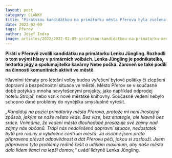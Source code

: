 ```yaml
---
layout: post
category: CLANKY
title: "Pirátskou kandidátkou na primátorku města Přerova byla zvolena Lenka Jüngling"
date: 2022-02-09
tags: Přerov
author: Josef Indra
image: articles/2022/2022-02-09-piratskou-kandidatkou-na-primatorku-mesta-prerova-byla-zvolena-lenka-jungling.jpg  #751x422 pixelu
---
```

**Piráti v Přerově zvolili kandidátku na primátorku Lenku Jüngling. Rozhodli o tom svými hlasy v primárních volbách. Lenka Jüngling je podnikatelka, lektorka jógy a spolumajitelka kavárny Nebe počká. Zároveň se také podílí na činnosti komunitních aktivit ve městě.** 

Hlavními tématy pro letošní volby budou vyřešení bytové politiky či zlepšení dopravní a bezpečnostní situace ve městě. Město Přerov se v současné době potýká s mnoha nevyřešenými projekty, jako například odprodej hotelu Strojař, nebo vznik nové městské knihovny. Současné vedení nebylo schopno dané problémy do nynějška smysluplně vyřešit. 

*„Kandiduji na pozici primátorky města Přerova, protože mi není lhostejný způsob, jakým se naše město vede. Bez vize, bez strategie, ale hlavně bez srdce. Vnímáme, že vedení města dlouhodobě prosazuje své zájmy nad zájmy nás občanů. Trápí nás nedořešená dopravní situace, nedostatek bytů pro rodiny a vylidněné centrum města. Já osobně jsem proto připravena převzít odpovědnost a dát Přerovu péči, jakou si zaslouží. Jsem připravena tyto problémy reálně řešit a udělám maximum, aby naše město dalo lidem šanci na lepší domov,“* uvádí lídryně Lenka Jüngling.

